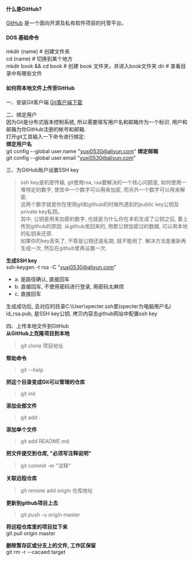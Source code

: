 #### 什么是GitHub?
[GitHub](https://github.com/ "GitHub") 是一个面向开源及私有软件项目的托管平台。

#### DOS 基础命令
mkdir (name)				# 创建文件夹  
cd (name)					# 切换到某个地方  
mkdir book && cd book       # 创建 book 文件夹，并进入book文件夹
dir 						# 查看目录中有哪些文件  

#### 如何将本地文件上传至GitHub
一、安装Git客户端 [Git客户端下载](http://git-scm.com/download/)  

二、绑定用户  
因为Git是分布式版本控制系统, 所以需要填写用户名和邮箱作为一个标识. 用户和邮箱为你GitHub注册的帐号和邮箱.  
打开git工具输入一下命令进行绑定:  
**绑定用户名**  
git config --global user.name "yuxi0530@aliyun.com"
**绑定邮箱**  
git config --global user.email "yuxi0530@aliyun.com"  

三、为GitHub账户设置SSH key  
> ssh key是机密传输, git使用rsa, rsa要解决的一个核心问题是, 如何使用一堆特定的数字, 使其中一个数字可以用来加密, 而另外一个数字可以用来解密.  
> 这两个数字就是你在使用git和github的时候所遇到的public key公钥及private key私钥。  
> 其中, 公钥是用来加密的数字, 也就是为什么你在本机生成了公钥之后, 要上传到github的原因. 从github发回来的, 用那公钥加密过的数据, 可以用本地的私钥来还原.  
> 如果你的key丢失了, 不管是公钥还是私钥, 就不能用了. 解决方法是重新再生成一次, 然后在github里再设置一次.  

**生成SSH key**  
ssh-keygen -t rsa -C "yuxi0530@aliyun.com"  
- a. 是路径确认, 直接回车  
- b. 直接回车, 不使用密码进行登录, 用密码太麻烦  
- c. 直接回车  

生成成功后, 去对应的目录C:\User\specter\.ssh里(specter为电脑用户名)  
id_rsa.pub, 是SSH key公钥. 拷贝内容去github网站中配置ssh key  

四、上传本地文件到GitHub  
**从GitHub上克隆项目到本地**
> git clone 项目地址

**帮助命令**  
> git --help  

**把这个目录变成Git可以管理的仓库** 
> git init  

**添加全部文件**  
> git add .    

**添加单个文件**
> git add README.md            

**把文件提交到仓库, "必须写注释说明"**
> git commit -m "注释"   		 

**关联远程仓库**
> git remote add origin 仓库地址 

**更新到github项目上去**
> git push -u origin master

**将远程仓库里的项目拉下来**  
git pull origin master      

**删除暂存区或分支上的文件, 工作区保留**  
git rm -r --cacaed target    










